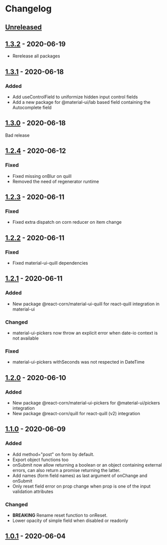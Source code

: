 # Changelog

## [Unreleased]

## [1.3.2] - 2020-06-19

- Rerelease all packages

## [1.3.1] - 2020-06-18

### Added

- Add useControlField to uniformize hidden input control fields
- Add a new package for @material-ui/lab based field containing the Autocomplete field

## [1.3.0] - 2020-06-18

Bad release

## [1.2.4] - 2020-06-12

### Fixed

- Fixed missing onBlur on quill
- Removed the need of regenerator runtime

## [1.2.3] - 2020-06-11

### Fixed

- Fixed extra dispatch on corn reducer on item change

## [1.2.2] - 2020-06-11

### Fixed

- Fixed material-ui-quill dependencies

## [1.2.1] - 2020-06-11

### Added

- New package @react-corn/material-ui-quill for react-quill integration in material-ui

### Changed

- material-ui-pickers now throw an explicit error when date-io context is not available

### Fixed

- material-ui-pickers withSeconds was not respected in DateTime

## [1.2.0] - 2020-06-10

### Added

- New package @react-corn/material-ui-pickers for @material-ui/pickers integration
- New package @react-corn/quill for react-quill (v2) integration

## [1.1.0] - 2020-06-09

### Added

- Add method="post" on form by default.
- Export object functions too
- onSubmit now allow returning a boolean or an object containing external errors, can also return a promise returning the latter.
- Add names (form field names) as last argument of onChange and onSubmit
- Only reset field error on prop change when prop is one of the input validation attributes

### Changed

- **BREAKING** Rename reset function to onReset.
- Lower opacity of simple field when disabled or readonly

## [1.0.1] - 2020-06-04

[unreleased]: https://github.com/paradoxxxzero/react-corn/compare/v1.3.2...HEAD
[1.3.2]: https://github.com/paradoxxxzero/react-corn/compare/v1.3.1...v1.3.2
[1.3.1]: https://github.com/paradoxxxzero/react-corn/compare/v1.3.0...v1.3.1
[1.3.0]: https://github.com/paradoxxxzero/react-corn/compare/v1.2.4...v1.3.0
[1.2.4]: https://github.com/paradoxxxzero/react-corn/compare/v1.2.3...v1.2.4
[1.2.3]: https://github.com/paradoxxxzero/react-corn/compare/v1.2.2...v1.2.3
[1.2.2]: https://github.com/paradoxxxzero/react-corn/compare/v1.2.1...v1.2.2
[1.2.1]: https://github.com/paradoxxxzero/react-corn/compare/v1.2.0...v1.2.1
[1.2.0]: https://github.com/paradoxxxzero/react-corn/compare/v1.1.0...v1.2.0
[1.1.0]: https://github.com/paradoxxxzero/react-corn/compare/v1.0.1...v1.1.0
[1.0.1]: https://github.com/paradoxxxzero/react-corn/compare/v1.0.0...v1.0.1
